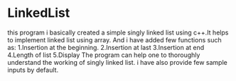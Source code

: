 # LinkedList
this program i basically created a simple singly linked list using c++.It helps to implement linked list using array.
And i have added few functions such as:
1.Insertion at the beginning.
2.Insertion at last
3.Insertion at end
4.Length of list
5.Display 
The program can help one to thoroughly understand the working of singly linked list.
i have also provide few sample inputs by default.
